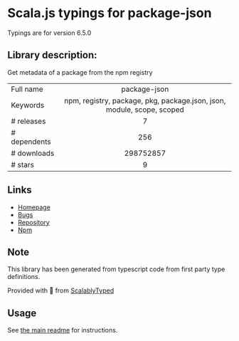 
# Scala.js typings for package-json

Typings are for version 6.5.0

## Library description:
Get metadata of a package from the npm registry

|                    |                 |
| ------------------ | :-------------: |
| Full name          | package-json |
| Keywords           | npm, registry, package, pkg, package.json, json, module, scope, scoped |
| # releases         | 7 |
| # dependents       | 256 |
| # downloads        | 298752857 |
| # stars            | 9 |

## Links
- [Homepage](https://github.com/sindresorhus/package-json#readme)
- [Bugs](https://github.com/sindresorhus/package-json/issues)
- [Repository](https://github.com/sindresorhus/package-json)
- [Npm](https://www.npmjs.com/package/package-json)
    


## Note
This library has been generated from typescript code from first party type definitions.

Provided with :purple_heart: from [ScalablyTyped](https://github.com/oyvindberg/ScalablyTyped)

## Usage
See [the main readme](../../readme.md) for instructions.


